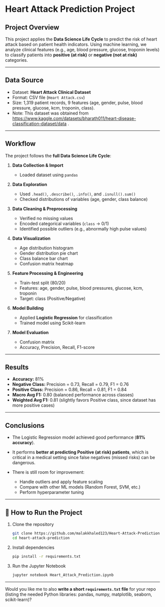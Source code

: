 # Heart Attack Prediction Project

##  Project Overview

This project applies the **Data Science Life Cycle** to predict the risk of heart attack based on patient health indicators. Using machine learning, we analyze clinical features (e.g., age, blood pressure, glucose, troponin levels) to classify patients into **positive (at risk)** or **negative (not at risk)** categories.

---

##  Data Source

* Dataset: **Heart Attack Clinical Dataset**
* Format: CSV file (`Heart Attack.csv`)
* Size: 1,319 patient records, 9 features (age, gender, pulse, blood pressure, glucose, kcm, troponin, class).
* Note: This dataset was obtained from  https://www.kaggle.com/datasets/bharath011/heart-disease-classification-dataset/data .

---

##  Workflow

The project follows the **full Data Science Life Cycle**:

1. **Data Collection & Import**

   * Loaded dataset using `pandas`

2. **Data Exploration**

   * Used `.head()`, `.describe()`, `.info()`, and `.isnull().sum()`
   * Checked distributions of variables (age, gender, class balance)

3. **Data Cleaning & Preprocessing**

   * Verified no missing values
   * Encoded categorical variables (`class` → 0/1)
   * Identified possible outliers (e.g., abnormally high pulse values)

4. **Data Visualization**

   * Age distribution histogram
   * Gender distribution pie chart
   * Class balance bar chart
   * Confusion matrix heatmap

5. **Feature Processing & Engineering**

   * Train-test split (80/20)
   * Features: age, gender, pulse, blood pressures, glucose, kcm, troponin
   * Target: class (Positive/Negative)

6. **Model Building**

   * Applied **Logistic Regression** for classification
   * Trained model using Scikit-learn

7. **Model Evaluation**

   * Confusion matrix
   * Accuracy, Precision, Recall, F1-score

---

##  Results

* **Accuracy:** 81%
* **Negative Class:** Precision = 0.73, Recall = 0.79, F1 = 0.76
* **Positive Class:** Precision = 0.86, Recall = 0.81, F1 = 0.84
* **Macro Avg F1:** 0.80 (balanced performance across classes)
* **Weighted Avg F1:** 0.81 (slightly favors Positive class, since dataset has more positive cases)

---

##  Conclusions

* The Logistic Regression model achieved good performance (**81% accuracy**).
* It performs **better at predicting Positive (at risk) patients**, which is critical in a medical setting since false negatives (missed risks) can be dangerous.
* There is still room for improvement:

  * Handle outliers and apply feature scaling
  * Compare with other ML models (Random Forest, SVM, etc.)
  * Perform hyperparameter tuning

---

## 🚀 How to Run the Project

1. Clone the repository

   ```bash
   git clone https://github.com/malakkhaled123/Heart-Attack-Prediction
   cd heart-attack-prediction
   ```
2. Install dependencies

   ```bash
   pip install -r requirements.txt
   ```
3. Run the Jupyter Notebook

   ```bash
   jupyter notebook Heart_Attack_Prediction.ipynb
   ```

---

Would you like me to also **write a short `requirements.txt` file** for your repo (listing the needed Python libraries: pandas, numpy, matplotlib, seaborn, scikit-learn)?
